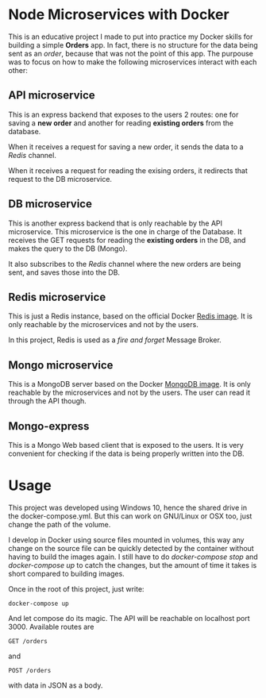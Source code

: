 # Node Microservices with Docker

This is an educative project I made to put into practice my Docker skills for building a simple __Orders__ app. In fact, there is no structure for the data being sent as an _order_, because that was not the point of this app. The purpouse was to focus on how to make the following microservices interact with each other:

## API microservice

This is an express backend that exposes to the users 2 routes: one for saving a __new order__ and another for reading __existing orders__ from the database. 

When it receives a request for saving a new order, it sends the data to a _Redis_ channel. 

When it receives a request for reading the exising orders, it redirects that request to the DB microservice.

## DB microservice

This is another express backend that is only reachable by the API microservice. This microservice is the one in charge of the Database. It receives the GET requests for reading the __existing orders__ in the DB, and makes the query to the DB (Mongo).

It also subscribes to the _Redis_ channel where the new orders are being sent, and saves those into the DB.

## Redis microservice

This is just a Redis instance, based on the official Docker [Redis image](https://hub.docker.com/_/redis). It is only reachable by the microservices and not by the users.

In this project, Redis is used as a _fire and forget_ Message Broker. 

## Mongo microservice

This is a MongoDB server based on the Docker [MongoDB image](https://hub.docker.com/_/mongo). It is only reachable by the microservices and not by the users. The user can read it through the API though.

## Mongo-express

This is a Mongo Web based client that is exposed to the users. It is very convenient for checking if the data is being properly written into the DB.

# Usage

This project was developed using Windows 10, hence the shared drive in the docker-compose.yml. But this can work on GNU/Linux or OSX too, just change the path of the volume. 

I develop in Docker using source files mounted in volumes, this way any change on the source file can be quickly detected by the container without having to build the images again. I still have to do _docker-compose stop_ and _docker-compose up_ to catch the changes, but the amount of time it takes is short compared to building images.

Once in the root of this project, just write: 

```
docker-compose up
```

And let compose do its magic. The API will be reachable on localhost port 3000. Available routes are

```
GET /orders
```

and 

```
POST /orders
```
with data in JSON as a body.